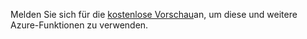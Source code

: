 Melden Sie sich für die [kostenlose Vorschau](https://account.windowsazure.com/PreviewFeatures)an, um diese und weitere Azure-Funktionen zu verwenden.

